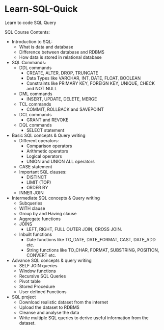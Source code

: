 # Learn-SQL-Quick
Learn to code SQL Query

SQL Course Contents:
- Introduction to SQL:
    - What is data and database
    - Difference between database and RDBMS
    - How data is stored in relational database
- SQL Commands:
    - DDL commands
        - CREATE, ALTER, DROP, TRUNCATE
        - Data Types like VARCHAR, INT, DATE, FLOAT, BOOLEAN
        - Constraints like PRIMARY KEY, FOREIGN KEY, UNIQUE, CHECK and NOT NULL
    - DML commands
        - INSERT, UPDATE, DELETE, MERGE
    - TCL commands
        - COMMIT, ROLLBACK and SAVEPOINT
    - DCL commands
        - GRANT and REVOKE
    - DQL commands
        - SELECT statement
- Basic SQL concepts & Query writing
    - Different operators:
        - Comparison operators
        - Arithmetic operators
        - Logical operators
        - UNION and UNION ALL operators
    - CASE statement
    - Important SQL clauses:
        - DISTINCT
        - LIMIT (TOP)
        - ORDER BY
    - INNER JOIN
- Intermediate SQL concepts & Query writing
    - Subqueries
    - WITH clause
    - Group by and Having clause
    - Aggregate functions
    - JOINS
        - LEFT, RIGHT, FULL OUTER JOIN, CROSS JOIN.
    - Inbuilt functions
        - Date functions like TO_DATE, DATE_FORMAT, CAST, DATE_ADD etc.
        - String functions like TO_CHAR, FORMAT, SUBSTRING, POSITION, CONVERT etc.
- Advance SQL concepts & query writing
    - SELF JOIN queries
    - Window functions
    - Recursive SQL Queries
    - Pivot table
    - Stored Procedure
    - User defined Functions
- SQL project
    - Download realistic dataset from the internet
    - Upload the dataset to RDBMS
    - Cleanse and analyse the data
    - Write multiple SQL queries to derive useful information from the dataset.
